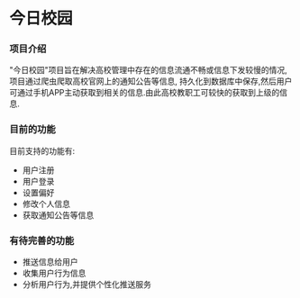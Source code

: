 # 今日校园

### 项目介绍
"今日校园"项目旨在解决高校管理中存在的信息流通不畅或信息下发较慢的情况,项目通过爬虫爬取高校官网上的通知公告等信息,
持久化到数据库中保存,然后用户可通过手机APP主动获取到相关的信息.由此高校教职工可较快的获取到上级的信息.
### 目前的功能
目前支持的功能有:
* 用户注册
* 用户登录
* 设置偏好
* 修改个人信息
* 获取通知公告等信息

### 有待完善的功能
* 推送信息给用户
* 收集用户行为信息
* 分析用户行为,并提供个性化推送服务

